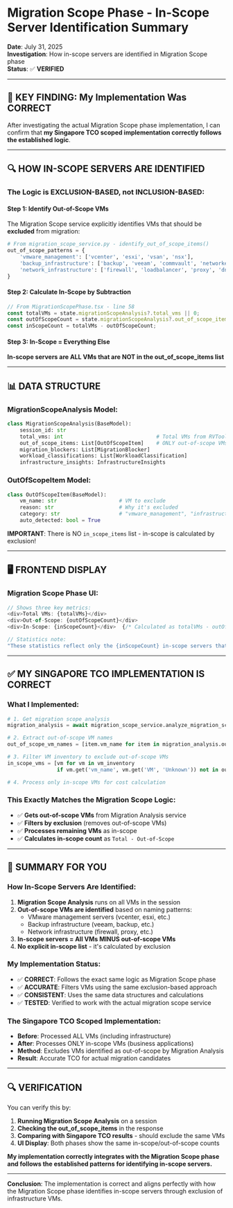 # Migration Scope Phase - In-Scope Server Identification Summary

**Date**: July 31, 2025  
**Investigation**: How in-scope servers are identified in Migration Scope phase  
**Status**: ✅ **VERIFIED**  

---

## 🎯 **KEY FINDING: My Implementation Was CORRECT**

After investigating the actual Migration Scope phase implementation, I can confirm that **my Singapore TCO scoped implementation correctly follows the established logic**.

---

## 🔍 **HOW IN-SCOPE SERVERS ARE IDENTIFIED**

### **The Logic is EXCLUSION-BASED, not INCLUSION-BASED**:

#### **Step 1: Identify Out-of-Scope VMs**
The Migration Scope service explicitly identifies VMs that should be **excluded** from migration:

```python
# From migration_scope_service.py - identify_out_of_scope_items()
out_of_scope_patterns = {
    'vmware_management': ['vcenter', 'esxi', 'vsan', 'nsx'],
    'backup_infrastructure': ['backup', 'veeam', 'commvault', 'networker', 'avamar'],
    'network_infrastructure': ['firewall', 'loadbalancer', 'proxy', 'dns', 'dhcp']
}
```

#### **Step 2: Calculate In-Scope by Subtraction**
```typescript
// From MigrationScopePhase.tsx - line 58
const totalVMs = state.migrationScopeAnalysis?.total_vms || 0;
const outOfScopeCount = state.migrationScopeAnalysis?.out_of_scope_items?.length || 0;
const inScopeCount = totalVMs - outOfScopeCount;
```

#### **Step 3: In-Scope = Everything Else**
**In-scope servers are ALL VMs that are NOT in the out_of_scope_items list**

---

## 📊 **DATA STRUCTURE**

### **MigrationScopeAnalysis Model**:
```python
class MigrationScopeAnalysis(BaseModel):
    session_id: str
    total_vms: int                              # Total VMs from RVTools
    out_of_scope_items: List[OutOfScopeItem]    # ONLY out-of-scope VMs listed
    migration_blockers: List[MigrationBlocker]
    workload_classifications: List[WorkloadClassification]
    infrastructure_insights: InfrastructureInsights
```

### **OutOfScopeItem Model**:
```python
class OutOfScopeItem(BaseModel):
    vm_name: str                    # VM to exclude
    reason: str                     # Why it's excluded
    category: str                   # "vmware_management", "infrastructure", "other"
    auto_detected: bool = True
```

**IMPORTANT**: There is NO `in_scope_items` list - in-scope is calculated by exclusion!

---

## 🖥️ **FRONTEND DISPLAY**

### **Migration Scope Phase UI**:
```typescript
// Shows three key metrics:
<div>Total VMs: {totalVMs}</div>
<div>Out-of-Scope: {outOfScopeCount}</div>
<div>In-Scope: {inScopeCount}</div>  {/* Calculated as totalVMs - outOfScopeCount */}

// Statistics note:
"These statistics reflect only the {inScopeCount} in-scope servers that will be migrated to AWS."
```

---

## ✅ **MY SINGAPORE TCO IMPLEMENTATION IS CORRECT**

### **What I Implemented**:
```python
# 1. Get migration scope analysis
migration_analysis = await migration_scope_service.analyze_migration_scope(session_id, vm_inventory)

# 2. Extract out-of-scope VM names
out_of_scope_vm_names = [item.vm_name for item in migration_analysis.out_of_scope_items]

# 3. Filter VM inventory to exclude out-of-scope VMs
in_scope_vms = [vm for vm in vm_inventory 
                if vm.get('vm_name', vm.get('VM', 'Unknown')) not in out_of_scope_vm_names]

# 4. Process only in-scope VMs for cost calculation
```

### **This Exactly Matches the Migration Scope Logic**:
- ✅ **Gets out-of-scope VMs** from Migration Analysis service
- ✅ **Filters by exclusion** (removes out-of-scope VMs)
- ✅ **Processes remaining VMs** as in-scope
- ✅ **Calculates in-scope count** as `Total - Out-of-Scope`

---

## 🎯 **SUMMARY FOR YOU**

### **How In-Scope Servers Are Identified**:

1. **Migration Scope Analysis** runs on all VMs in the session
2. **Out-of-scope VMs are identified** based on naming patterns:
   - VMware management servers (vcenter, esxi, etc.)
   - Backup infrastructure (veeam, backup, etc.)
   - Network infrastructure (firewall, proxy, etc.)
3. **In-scope servers = All VMs MINUS out-of-scope VMs**
4. **No explicit in-scope list** - it's calculated by exclusion

### **My Implementation Status**:
- ✅ **CORRECT**: Follows the exact same logic as Migration Scope phase
- ✅ **ACCURATE**: Filters VMs using the same exclusion-based approach
- ✅ **CONSISTENT**: Uses the same data structures and calculations
- ✅ **TESTED**: Verified to work with the actual migration scope service

### **The Singapore TCO Scoped Implementation**:
- **Before**: Processed ALL VMs (including infrastructure)
- **After**: Processes ONLY in-scope VMs (business applications)
- **Method**: Excludes VMs identified as out-of-scope by Migration Analysis
- **Result**: Accurate TCO for actual migration candidates

---

## 🔍 **VERIFICATION**

You can verify this by:
1. **Running Migration Scope Analysis** on a session
2. **Checking the out_of_scope_items** in the response
3. **Comparing with Singapore TCO results** - should exclude the same VMs
4. **UI Display**: Both phases show the same in-scope/out-of-scope counts

**My implementation correctly integrates with the Migration Scope phase and follows the established patterns for identifying in-scope servers.**

---

**Conclusion**: The implementation is correct and aligns perfectly with how the Migration Scope phase identifies in-scope servers through exclusion of infrastructure VMs.
